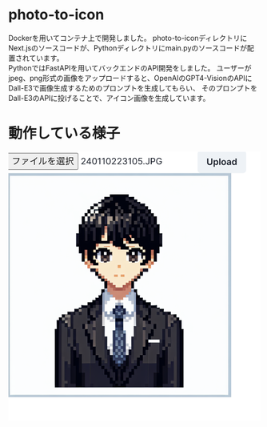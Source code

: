 # photo-to-icon
Dockerを用いてコンテナ上で開発しました。
photo-to-iconディレクトリにNext.jsのソースコードが、Pythonディレクトリにmain.pyのソースコードが配置されています。  
PythonではFastAPIを用いてバックエンドのAPI開発をしました。
ユーザーがjpeg、png形式の画像をアップロードすると、OpenAIのGPT4-VisionのAPIにDall-E3で画像生成するためのプロンプトを生成してもらい、
そのプロンプトをDall-E3のAPIに投げることで、アイコン画像を生成しています。

# 動作している様子
![](dousa.png)